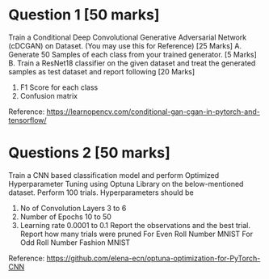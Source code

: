 # Question 1 [50 marks]
Train a Conditional Deep Convolutional Generative Adversarial Network (cDCGAN) on Dataset.
(You may use this for Reference) [25 Marks]
A. Generate 50 Samples of each class from your trained generator. [5 Marks]
B. Train a ResNet18 classifier on the given dataset and treat the generated samples as test
dataset and report following [20 Marks]
1. F1 Score for each class
2. Confusion matrix

Reference: https://learnopencv.com/conditional-gan-cgan-in-pytorch-and-tensorflow/

# Questions 2 [50 marks]

Train a CNN based classification model and perform Optimized Hyperparameter Tuning using
Optuna Library on the below-mentioned dataset. Perform 100 trials.
Hyperparameters should be
1) No of Convolution Layers 3 to 6
2) Number of Epochs 10 to 50
3) Learning rate 0.0001 to 0.1
Report the observations and the best trial. Report how many trials were pruned
For Even Roll Number MNIST
For Odd Roll Number Fashion MNIST

Reference: https://github.com/elena-ecn/optuna-optimization-for-PyTorch-CNN
